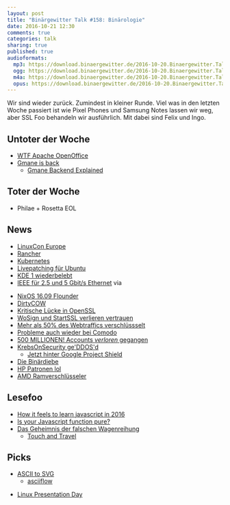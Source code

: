 ```yaml
---
layout: post
title: "Binärgewitter Talk #158: Binärologie"
date: 2016-10-21 12:30
comments: true
categories: talk
sharing: true
published: true
audioformats:
  mp3: https://download.binaergewitter.de/2016-10-20.Binaergewitter.Talk.158.mp3
  ogg: https://download.binaergewitter.de/2016-10-20.Binaergewitter.Talk.158.ogg
  m4a: https://download.binaergewitter.de/2016-10-20.Binaergewitter.Talk.158.m4a
  opus: https://download.binaergewitter.de/2016-10-20.Binaergewitter.Talk.158.opus
---
```

Wir sind wieder zurück. Zumindest in kleiner Runde. Viel was in den letzten Woche passiert ist wie Pixel Phones und Samsung Notes lassen wir weg, aber SSL Foo behandeln wir ausführlich.
Mit dabei sind Felix und Ingo.

## Untoter der Woche
* [WTF Apache OpenOffice](http://www.pro-linux.de/news/1/24069/openoffice-413-freigegeben.html)
* [Gmane is back](http://gmane.org)
   - [Gmane Backend Explained](http://home.gmane.org/)

## Toter der Woche
* Philae + Rosetta EOL

## News

- [LinuxCon Europe](http://events.linuxfoundation.org/events/linuxcon-europe)
- [Rancher](http://rancher.com/rancher/)
- [Kubernetes](http://kubernetes.io/)
- [Livepatching für Ubuntu](http://www.pro-linux.de/news/1/24088/canonicals-livepatch-service-auch-f%C3%BCr-ubuntu-anwender.html)
- [KDE 1 wiederbelebt](http://www.pro-linux.de/news/1/24073/zum-20-geburtstag-kde-1-wird-wieder-ver%C3%B6ffentlicht.html)
- [IEEE für 2.5 und 5 Gbit/s Ethernet](http://www.golem.de/news/nbase-t-alias-802-3bz-2-5gbe-und-5gbe-sind-offizieller-ieee-standard-1609-123492.html) via
* [NixOS 16.09 Flounder]()
* [DirtyCOW](http://dirtycow.ninja/)
* [Kritische Lücke in OpenSSL](http://www.pro-linux.de/news/1/24009/openssl-110b-korrigiert-kritische-l%C3%BCcke.html)
* [WoSign und StartSSL verlieren vertrauen](https://www.heise.de/security/meldung/Zertifizierungsstellen-WoSign-und-StartCom-verlieren-Apples-und-Mozillas-Vertrauen-3341294.html)
* [Mehr als 50% des Webtraffics verschlüssselt](https://www.heise.de/security/meldung/HTTPS-Verschluesselung-im-Web-erreicht-erstmals-50-Prozent-3351173.html)
* [Probleme auch wieder bei Comodo](http://www.heise.de/newsticker/meldung/Zertifikats-Klau-Fatale-Sehschwaeche-bei-Comodo-3354229.html)
* [500 MILLIONEN! Accounts *verloren* gegangen](http://www.theregister.co.uk/2016/09/22/yahoo_500m_email_accounts_hacked/)
* [KrebsOnSecurity ge'DDOS'd](https://krebsonsecurity.com/2016/09/krebsonsecurity-hit-with-record-ddos/)
  * [Jetzt hinter Google Project Shield](https://projectshield.withgoogle.com/public/)
* [Die Binärdiebe](http://www.heise.de/newsticker/meldung/Hausnummern-ohne-0-und-1-Die-Binaerbanditen-von-Philadelphia-3329123.html)
* [HP Patronen lol](http://www.myce.com/news/hp-pre-programmed-failure-date-unofficial-non-hp-ink-cartridges-printers-80457/)
* [AMD Ramverschlüsseler](http://www.heise.de/newsticker/meldung/AMD-Zen-RAM-Verschluesselung-fuer-virtuelle-Maschinen-3315469.html)

## Lesefoo
* [How it feels to learn javascript in 2016](https://hackernoon.com/how-it-feels-to-learn-javascript-in-2016-d3a717dd577f)
* [Is your Javascript function pure?](http://staltz.com/is-your-javascript-function-actually-pure.html)
* [Das Geheimnis der falschen Wagenreihung](http://www.zeit.de/2016/41/deutsche-bahn-verspaetung-wagenreihungen-mysterien/komplettansicht)
    - [Touch and Travel](https://www.touchandtravel.de/)


## Picks
* [ASCII to SVG](https://ivanceras.github.io/elm-examples/elm-bot-lines/)
  - [asciiflow](http://asciiflow.com/)
- [Linux Presentation Day](http://www.linux-presentation-day.de/)

